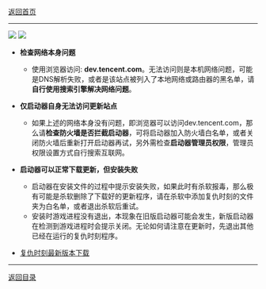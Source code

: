 
[返回首页](/index.md)


***


![](./jiaocheng3.png)
![](./jiaocheng4.jpg)

* **检查网络本身问题**
  - 使用浏览器访问: **dev.tencent.com**。无法访问则是本机网络问题，可能是DNS解析失败，或者是该站点被列入了本地网络或路由器的黑名单，请**自行使用搜索引擎解决网络问题**。

* **仅启动器自身无法访问更新站点**
  - 如果上述的网络本身没有问题，即浏览器可以访问dev.tencent.com，那么请**检查防火墙是否拦截启动器**，可将启动器加入防火墙白名单，或者关闭防火墙后重新打开启动器再试，另外需检查**启动器管理员权限**，管理员权限设置方式自行搜索互联网。

* **启动器可以正常下载更新，但安装失败**
  - 启动器在安装文件的过程中提示安装失败，如果此时有杀软报毒，那么极有可能是杀软删除了下载好的更新程序，请在杀软中添加复仇时刻的文件夹为白名单，或者退出杀软后重试。
  - 安装时游戏进程没有退出，本现象在旧版启动器可能会发生，新版启动器在检测到游戏进程时会提示关闭。无论如何请注意在更新时，先退出其他已经在运行的复仇时刻程序。


* [复仇时刻最新版本下载](./Latest-version.md)



***

[返回目录](/QuestionNAnswer/index.md#update-problem)

